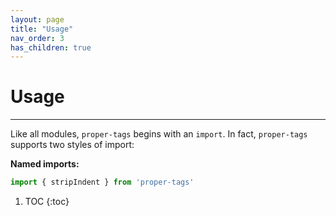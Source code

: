 ```yaml
---
layout: page
title: "Usage"
nav_order: 3
has_children: true
---
```


# Usage

---

Like all modules, `proper-tags` begins with an `import`. In fact, `proper-tags` supports two styles of import:

**Named imports:**

```js
import { stripIndent } from 'proper-tags'
```

1. TOC
{:toc}